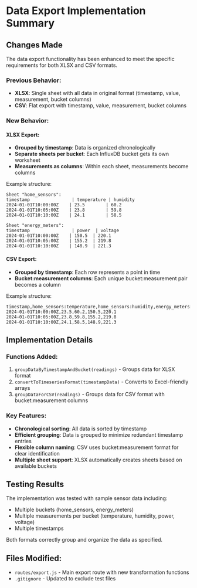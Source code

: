 # Data Export Implementation Summary

## Changes Made

The data export functionality has been enhanced to meet the specific requirements for both XLSX and CSV formats.

### Previous Behavior:
- **XLSX**: Single sheet with all data in original format (timestamp, value, measurement, bucket columns)
- **CSV**: Flat export with timestamp, value, measurement, bucket columns

### New Behavior:

#### XLSX Export:
- **Grouped by timestamp**: Data is organized chronologically
- **Separate sheets per bucket**: Each InfluxDB bucket gets its own worksheet
- **Measurements as columns**: Within each sheet, measurements become columns

Example structure:
```
Sheet "home_sensors":
timestamp                | temperature | humidity
2024-01-01T10:00:00Z    | 23.5        | 60.2
2024-01-01T10:05:00Z    | 23.8        | 59.8
2024-01-01T10:10:00Z    | 24.1        | 58.5

Sheet "energy_meters":
timestamp                | power  | voltage
2024-01-01T10:00:00Z    | 150.5  | 220.1
2024-01-01T10:05:00Z    | 155.2  | 219.8
2024-01-01T10:10:00Z    | 148.9  | 221.3
```

#### CSV Export:
- **Grouped by timestamp**: Each row represents a point in time
- **Bucket:measurement columns**: Each unique bucket:measurement pair becomes a column

Example structure:
```
timestamp,home_sensors:temperature,home_sensors:humidity,energy_meters:power,energy_meters:voltage
2024-01-01T10:00:00Z,23.5,60.2,150.5,220.1
2024-01-01T10:05:00Z,23.8,59.8,155.2,219.8
2024-01-01T10:10:00Z,24.1,58.5,148.9,221.3
```

## Implementation Details

### Functions Added:
1. `groupDataByTimestampAndBucket(readings)` - Groups data for XLSX format
2. `convertToTimeseriesFormat(timestampData)` - Converts to Excel-friendly arrays
3. `groupDataForCSV(readings)` - Groups data for CSV format with bucket:measurement columns

### Key Features:
- **Chronological sorting**: All data is sorted by timestamp
- **Efficient grouping**: Data is grouped to minimize redundant timestamp entries
- **Flexible column naming**: CSV uses bucket:measurement format for clear identification
- **Multiple sheet support**: XLSX automatically creates sheets based on available buckets

## Testing Results

The implementation was tested with sample sensor data including:
- Multiple buckets (home_sensors, energy_meters)
- Multiple measurements per bucket (temperature, humidity, power, voltage)
- Multiple timestamps

Both formats correctly group and organize the data as specified.

## Files Modified:
- `routes/export.js` - Main export route with new transformation functions
- `.gitignore` - Updated to exclude test files